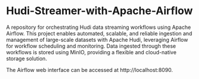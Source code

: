 # Hudi-Streamer-with-Apache-Airflow
A repository for orchestrating Hudi data streaming workflows using Apache Airflow. This project enables automated, scalable, and reliable ingestion and management of large-scale datasets with Apache Hudi, leveraging Airflow for workflow scheduling and monitoring. Data ingested through these workflows is stored using MinIO, providing a flexible and cloud-native storage solution.

The Airflow web interface can be accessed at http://localhost:8090.
